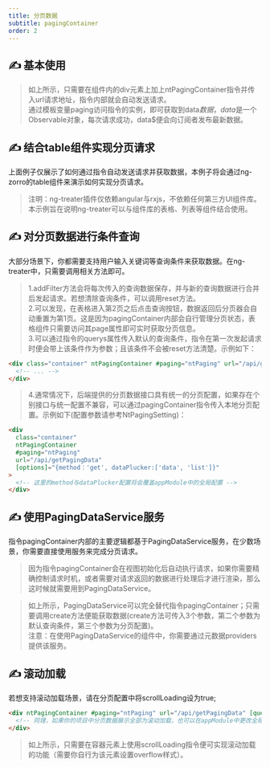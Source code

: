 ```yaml
---
title: 分页数据
subtitle: pagingContainer
order: 2
---
```


## ✍ 基本使用

<example name="nt-pagingContainer-basic-example" />

> 如上所示，只需要在组件内的div元素上加上ntPagingContainer指令并传入url请求地址，指令内部就会自动发送请求。<br>
> 通过模板变量paging访问指令的实例，即可获取到data$数据，data$是一个Observable对象，每次请求成功，data$便会向订阅者发布最新数据。

## ✍ 结合table组件实现分页请求
上面例子仅展示了如何通过指令自动发送请求并获取数据，本例子将会通过ng-zorro的table组件来演示如何实现分页请求。

<example name="nt-pagingContainer-page-example" />

> 注明：ng-treater插件仅依赖angular与rxjs，不依赖任何第三方UI组件库。本示例旨在说明ng-treater可以与组件库的表格、列表等组件结合使用。

## ✍ 对分页数据进行条件查询
大部分场景下，你都需要支持用户输入关键词等查询条件来获取数据。在ng-treater中，只需要调用相关方法即可。

<example name="nt-pagingContainer-filter-example" />

> 1.addFilter方法会将每次传入的查询数据保存，并与新的查询数据进行合并后发起请求。若想清除查询条件，可以调用reset方法。 <br>
> 2.可以发现，在表格进入第2页之后点击查询按钮，数据返回后分页器会自动重置为第1页。这是因为pagingContainer内部会自行管理分页状态，表格组件只需要访问其page属性即可实时获取分页信息。<br>
> 3.可以通过指令的querys属性传入默认的查询条件，指令在第一次发起请求时便会带上该条件作为参数；且该条件不会被reset方法清楚。示例如下：
```html
<div class="container" ntPagingContainer #paging="ntPaging" url="/api/getPagingData" [querys]="{code: 1}">
  <!-- ... -->
</div>
```
> 4.通常情况下，后端提供的分页数据接口具有统一的分页配置，如果存在个别接口与统一配置不兼容，可以通过pagingContainer指令传入本地分页配置。示例如下(配置参数请参考NtPagingSetting)：
```html
<div 
  class="container" 
  ntPagingContainer 
  #paging="ntPaging" 
  url="/api/getPagingData" 
  [options]="{method：'get', dataPlucker:['data', 'list']}"
>
  <!-- 这里的method与dataPlucker配置将会覆盖appModule中的全局配置 -->
</div>
```

## ✍ 使用PagingDataService服务
指令pagingContainer内部的主要逻辑都基于PagingDataService服务，在少数场景，你需要直接使用服务来完成分页请求。
> 因为指令pagingContainer会在视图初始化后自动执行请求，如果你需要精确控制请求时机，或者需要对请求返回的数据进行处理后才进行渲染，那么这时候就需要用到PagingDataService。

<example name="nt-pagingContainer-service-example" />

> 如上所示，PagingDataService可以完全替代指令pagingContainer；只需要调用create方法便能获取数据(create方法可传入3个参数，第二个参数为默认查询条件，第三个参数为分页配置)。<br>
> 注意：在使用PagingDataService的组件中，你需要通过元数据providers提供该服务。

## ✍ 滚动加载
若想支持滚动加载场景，请在分页配置中将scrollLoading设为true;

```html
<div ntPagingContainer #paging="ntPaging" url="/api/getPagingData" [querys]="{scrollLoading: true}">
  <!-- 同理，如果你的项目中分页数据展示全部为滚动加载，也可以在appModule中更改全局配置 -->
</div>
```

<example name="nt-pagingContainer-scroll-example" />

> 如上所示，只需要在容器元素上使用scrollLoading指令便可实现滚动加载的功能（需要你自行为该元素设置overflow样式）。